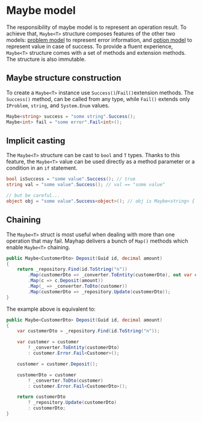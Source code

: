 # Maybe model

The responsibility of maybe model is to represent an operation result. To achieve that, `Maybe<T>`
structure composes features of the other two models: [problem model](problem-model.html) to represent
error information, and [option model](option-model.html) to represent value in case of success. To provide a fluent experience, `Maybe<T>` structure comes with a set of methods and extension methods.
The structure is also immutable.

## Maybe<T> structure construction
To create a `Maybe<T>` instance use `Success()`/`Fail()`extension methods. The `Success()` method,
can be called from any type, while `Fail()` extends only `IProblem`, `string`, and `System.Enum` values.

```csharp
Maybe<string> success = "some string".Success();
Maybe<int> fail = "some error".Fail<int>();
```

## Implicit casting
The `Maybe<T>` structure can be cast to `bool` and `T` types. Thanks to this feature, the `Maybe<T>`
value can be used directly as a method parameter or a condition in an `if` statement.

```csharp
bool isSuccess = "some value".Success(); // true
string val = "some value".Success(); // val == "some value"

// but be careful...
object obj = "some value".Success<object>(); // obj is Maybe<string> { Value = "some value" }
```

## Chaining
The `Maybe<T>` struct is most useful when dealing with more than one operation that may fail.
Mayhap delivers a bunch of `Map()` methods which enable `Maybe<T>` chaining.

```csharp
public Maybe<CustomerDto> Deposit(Guid id, decimal amount)
{
    return _repository.Find(id.ToString("n"))
        .Map(customerDto => _converter.ToEntity(customerDto), out var customer)
        .Map(c => c.Deposit(amount))
        .Map(_ => _converter.ToDto(customer))
        .Map(customerDto => _repository.Update(customerDto));
}
```

The example above is equivalent to:

```csharp
public Maybe<CustomerDto> Deposit(Guid id, decimal amount)
{
    var customerDto = _repository.Find(id.ToString("n"));

    var customer = customer
        ? _converter.ToEntity(customerDto)
        : customer.Error.Fail<Customer>();

    customer = customer.Deposit();

    customerDto = customer
        ? _converter.ToDto(customer)
        : customer.Error.Fail<CustomerDto>();

    return customerDto
        ? _repository.Update(customerDto)
        : customerDto;
}
```